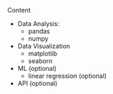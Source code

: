 Content
- Data Analysis:
    - pandas
    - numpy
- Data Visualization
    - matplotlib
    - seaborn
- ML (optional)
    - linear regression (optional)
- API (optional)